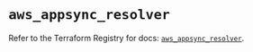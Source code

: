 # `aws_appsync_resolver`

Refer to the Terraform Registry for docs: [`aws_appsync_resolver`](https://registry.terraform.io/providers/hashicorp/aws/6.12.0/docs/resources/appsync_resolver).
